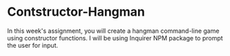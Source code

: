 # Contstructor-Hangman
In this week's assignment, you will create a hangman command-line game using constructor functions. I will be using Inquirer NPM package to prompt the user for input.

